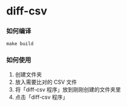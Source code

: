 # diff-csv

### 如何编译

```
make build
```


### 如何使用

1. 创建文件夹
2. 放入需要比对的 CSV 文件
3. 将「diff-csv 程序」放到刚刚创建的文件夹里
4. 点击「diff-csv 程序」